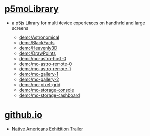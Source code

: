 # [p5moLibrary](https://github.com/molab-itp/p5moLibrary)

- a p5js Library for multi device experiences on handheld and large screens

  - [demo/Astronomical](demo/Astronomical?v=48)
  - [demo/BlackFacts](demo/BlackFacts?v=48)
  - [demo/Heavenly3D](demo/Heavenly3D?v=48)
  - [demo/DrawPoints](demo/DrawPoints)
  - [demo/mo-astro-host-0](demo/mo-astro-host-0/)
  - [demo/mo-astro-remote-0](demo/mo-astro-remote-0/)
  - [demo/mo-astro-remote-1](demo/mo-astro-remote-1/)
  - [demo/mo-gallery-1](demo/mo-gallery-1/)
  - [demo/mo-gallery-2](demo/mo-gallery-2)
  - [demo/mo-pixel-grid](demo/mo-pixel-grid?v=48)
  - [demo/mo-storage-console](demo/mo-storage-console?v=48)
  - [demo/mo-storage-dashboard](demo/mo-storage-dashboard?v=48)

# [github.io](https://molab-itp.github.io/p5moLibrary/src?v=48)

- [Native Americans Exhibition Trailer](demo/BlackFacts?playlist=hpjNGTYvpxw)

<!--
# https://www.youtube.com/watch?v=hpjNGTYvpxw
# The Land Carries Our Ancestors: Contemporary Art by Native Americans Exhibition Trailer
 -->

